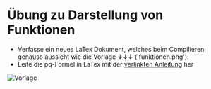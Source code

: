 # Übung zu Darstellung von Funktionen

- Verfasse ein neues LaTex Dokument, welches beim Compilieren genauso aussieht wie die Vorlage ↓↓↓ ('funktionen.png'):
- Leite die pq-Formel in LaTex mit der [verlinkten Anleitung](https://www.youtube.com/watch?v=_tO1JK5JUbw) her


![Vorlage](funktion.png)
